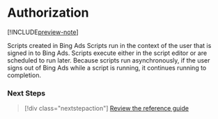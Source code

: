 # Authorization

[!INCLUDE[preview-note](../includes/preview-note.md)]

Scripts created in Bing Ads Scripts run in the context of the user that is signed in to Bing Ads. Scripts execute either in the script editor or are scheduled to run later. Because scripts run asynchronously, if the user signs out of Bing Ads while a script is running, it continues running to completion.

### Next Steps

> [!div class="nextstepaction"]
> [Review the reference guide](./reference/BingAdsApp.md)

